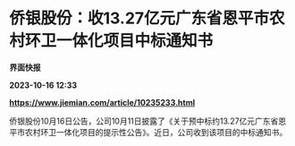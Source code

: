 # 侨银股份：收13.27亿元广东省恩平市农村环卫一体化项目中标通知书
**界面快报**

**2023-10-16 12:33**

**https://www.jiemian.com/article/10235233.html**

侨银股份10月16日公告，公司10月11日披露了《关于预中标约13.27亿元广东省恩平市农村环卫一体化项目的提示性公告》。近日，公司收到该项目的中标通知书。